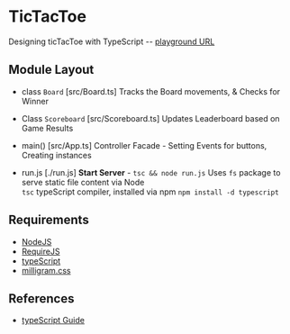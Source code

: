 # TicTacToe
Designing ticTacToe with TypeScript -- [playground URL](https://guhan62.github.io/ticTacToe/)

## Module Layout
* class `Board` [src/Board.ts]
Tracks the Board movements, & Checks for Winner

* Class `Scoreboard` [src/Scoreboard.ts]
Updates Leaderboard based on Game Results

* main() [src/App.ts]
Controller Facade - Setting Events for buttons, Creating instances

* run.js [./run.js]
**Start Server** - `tsc && node run.js`
Uses `fs` package to serve static file content via Node  
`tsc` typeScript compiler, installed via npm `npm install -d typescript`


## Requirements
* [NodeJS](https://nodejs.org/en/)
* [RequireJS](https://requirejs.org/)
* [typeScript](https://www.typescriptlang.org/)
* [milligram.css](https://milligram.io/)

## References
* [typeScript Guide](https://www.typescriptlang.org/docs/handbook/intro.html)